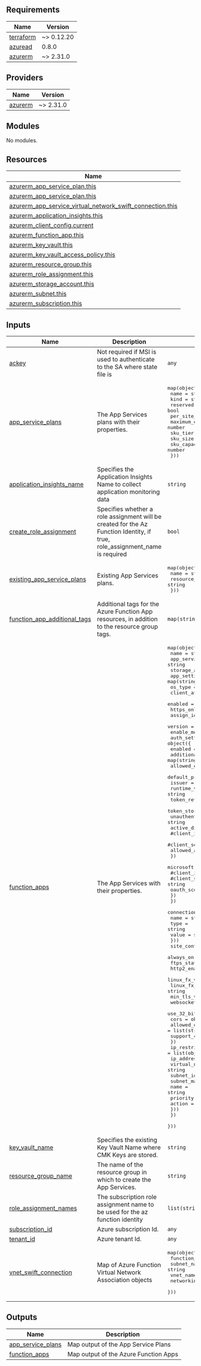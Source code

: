 <!-- BEGIN_TF_DOCS -->
## Requirements

| Name | Version |
|------|---------|
| <a name="requirement_terraform"></a> [terraform](#requirement\_terraform) | ~> 0.12.20 |
| <a name="requirement_azuread"></a> [azuread](#requirement\_azuread) | 0.8.0 |
| <a name="requirement_azurerm"></a> [azurerm](#requirement\_azurerm) | ~> 2.31.0 |

## Providers

| Name | Version |
|------|---------|
| <a name="provider_azurerm"></a> [azurerm](#provider\_azurerm) | ~> 2.31.0 |

## Modules

No modules.

## Resources

| Name |
|------|
| [azurerm_app_service_plan.this](https://registry.terraform.io/providers/hashicorp/azurerm/latest/docs/data-sources/app_service_plan) |
| [azurerm_app_service_plan.this](https://registry.terraform.io/providers/hashicorp/azurerm/latest/docs/resources/app_service_plan) |
| [azurerm_app_service_virtual_network_swift_connection.this](https://registry.terraform.io/providers/hashicorp/azurerm/latest/docs/resources/app_service_virtual_network_swift_connection) |
| [azurerm_application_insights.this](https://registry.terraform.io/providers/hashicorp/azurerm/latest/docs/data-sources/application_insights) |
| [azurerm_client_config.current](https://registry.terraform.io/providers/hashicorp/azurerm/latest/docs/data-sources/client_config) |
| [azurerm_function_app.this](https://registry.terraform.io/providers/hashicorp/azurerm/latest/docs/resources/function_app) |
| [azurerm_key_vault.this](https://registry.terraform.io/providers/hashicorp/azurerm/latest/docs/data-sources/key_vault) |
| [azurerm_key_vault_access_policy.this](https://registry.terraform.io/providers/hashicorp/azurerm/latest/docs/resources/key_vault_access_policy) |
| [azurerm_resource_group.this](https://registry.terraform.io/providers/hashicorp/azurerm/latest/docs/data-sources/resource_group) |
| [azurerm_role_assignment.this](https://registry.terraform.io/providers/hashicorp/azurerm/latest/docs/resources/role_assignment) |
| [azurerm_storage_account.this](https://registry.terraform.io/providers/hashicorp/azurerm/latest/docs/data-sources/storage_account) |
| [azurerm_subnet.this](https://registry.terraform.io/providers/hashicorp/azurerm/latest/docs/data-sources/subnet) |
| [azurerm_subscription.this](https://registry.terraform.io/providers/hashicorp/azurerm/latest/docs/data-sources/subscription) |

## Inputs

| Name | Description | Type | Default | Required |
|------|-------------|------|---------|:--------:|
| <a name="input_ackey"></a> [ackey](#input\_ackey) | Not required if MSI is used to authenticate to the SA where state file is | `any` | `null` | no |
| <a name="input_app_service_plans"></a> [app\_service\_plans](#input\_app\_service\_plans) | The App Services plans with their properties. | <pre>map(object({<br>    name                         = string<br>    kind                         = string<br>    reserved                     = bool<br>    per_site_scaling             = bool<br>    maximum_elastic_worker_count = number<br>    sku_tier                     = string<br>    sku_size                     = string<br>    sku_capacity                 = number<br>  }))</pre> | `{}` | no |
| <a name="input_application_insights_name"></a> [application\_insights\_name](#input\_application\_insights\_name) | Specifies the Application Insights Name to collect application monitoring data | `string` | `null` | no |
| <a name="input_create_role_assignment"></a> [create\_role\_assignment](#input\_create\_role\_assignment) | Specifies whether a role assignment will be created for the Az Function Identity, if true, role\_assignment\_name is required | `bool` | `false` | no |
| <a name="input_existing_app_service_plans"></a> [existing\_app\_service\_plans](#input\_existing\_app\_service\_plans) | Existing App Services plans. | <pre>map(object({<br>    name                = string<br>    resource_group_name = string<br>  }))</pre> | `{}` | no |
| <a name="input_function_app_additional_tags"></a> [function\_app\_additional\_tags](#input\_function\_app\_additional\_tags) | Additional tags for the Azure Function App resources, in addition to the resource group tags. | `map(string)` | `{}` | no |
| <a name="input_function_apps"></a> [function\_apps](#input\_function\_apps) | The App Services with their properties. | <pre>map(object({<br>    name                    = string<br>    app_service_plan_key    = string<br>    storage_account_name    = string<br>    app_settings            = map(string)<br>    os_type                 = string<br>    client_affinity_enabled = bool<br>    enabled                 = bool<br>    https_only              = bool<br>    assign_identity         = bool<br>    version                 = string<br>    enable_monitoring       = bool<br>    auth_settings = object({<br>      enabled                        = bool<br>      additional_login_params        = map(string)<br>      allowed_external_redirect_urls = list(string)<br>      default_provider               = string<br>      issuer                         = string<br>      runtime_version                = string<br>      token_refresh_extension_hours  = number<br>      token_store_enabled            = bool<br>      unauthenticated_client_action  = string<br>      active_directory = object({<br>        #client_id         = string<br>        #client_secret     = string<br>        allowed_audiences = list(string)<br>      })<br>      microsoft = object({<br>        #client_id     = string<br>        #client_secret = string<br>        oauth_scopes  = list(string)<br>      })<br>    })<br>    connection_strings = list(object({<br>      name  = string<br>      type  = string<br>      value = string<br>    }))<br>    site_config = object({<br>      always_on                        = bool<br>      ftps_state                       = string<br>      http2_enabled                    = bool<br>      linux_fx_version                 = string<br>      linux_fx_version_local_file_path = string<br>      min_tls_version                  = string<br>      websockets_enabled               = bool<br>      use_32_bit_worker_process        = bool<br>      cors = object({<br>        allowed_origins     = list(string)<br>        support_credentials = bool<br>      })<br>      ip_restrictions = list(object({<br>        ip_address                = string<br>        virtual_network_subnet_id = string<br>        subnet_id                 = string<br>        subnet_mask               = string<br>        name                      = string<br>        priority                  = number<br>        action                    = string<br>      }))<br>    })<br>  }))</pre> | `{}` | no |
| <a name="input_key_vault_name"></a> [key\_vault\_name](#input\_key\_vault\_name) | Specifies the existing Key Vault Name where CMK Keys are stored. | `string` | `null` | no |
| <a name="input_resource_group_name"></a> [resource\_group\_name](#input\_resource\_group\_name) | The name of the resource group in which to create the App Services. | `string` | n/a | yes |
| <a name="input_role_assignment_names"></a> [role\_assignment\_names](#input\_role\_assignment\_names) | The subscription role assignment name to be used for the az function identity | `list(string)` | `[]` | no |
| <a name="input_subscription_id"></a> [subscription\_id](#input\_subscription\_id) | Azure subscription Id. | `any` | n/a | yes |
| <a name="input_tenant_id"></a> [tenant\_id](#input\_tenant\_id) | Azure tenant Id. | `any` | n/a | yes |
| <a name="input_vnet_swift_connection"></a> [vnet\_swift\_connection](#input\_vnet\_swift\_connection) | Map of Azure Function Virtual Network Association objects | <pre>map(object({<br>    function_app_key          = string<br>    subnet_name               = string<br>    vnet_name                 = string<br>    networking_resource_group = string<br>  }))</pre> | `{}` | no |

## Outputs

| Name | Description |
|------|-------------|
| <a name="output_app_service_plans"></a> [app\_service\_plans](#output\_app\_service\_plans) | Map output of the App Service Plans |
| <a name="output_function_apps"></a> [function\_apps](#output\_function\_apps) | Map output of the Azure Function Apps |
<!-- END_TF_DOCS -->